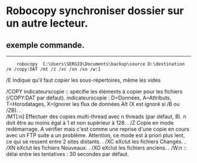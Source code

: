 # Robocopy synchroniser dossier sur un autre lecteur.

## exemple commande.
-------------------------------------------------
        robocopy  C:\Users\SERGIO\Documents\backup\source D:\destination /e /copy:DAT /mt /z /xc /xn /xo /w:1

/E      Indique qu'il faut copier les sous-répertoires, même les vides

/COPY   indicateurscopie :: spécifie les éléments à copier pour les fichiers (/COPY:DAT par défaut).
        indicateurscopie : D=Données, A=Attributs, T=Horodatages, X=Ignorer les flux de données Alt (X est ignoré si /B ou /ZB). 
.                                 
/MT[:n] Effectuer des copies multi-thread avec n threads (par défaut, 8).
        n doit être au moins égal à 1 et non supérieur à 128.
.
/Z      Copie en mode redémarrage. A vérifier mais c'est comme une reprise
        d'une copie en cours avec un FTP suite a un problème. Attention, ce mode
        est à priori plus lent, ce qui se ressent entre 2 sites distants.
.
/XC     eXclut les fichiers Changés.
.
/XN     eXclut les fichiers Nouveaux.
.
/XO     eXclut les fichiers anciens.
.
/W:n :: délai entre les tentatives : 30 secondes par défaut.